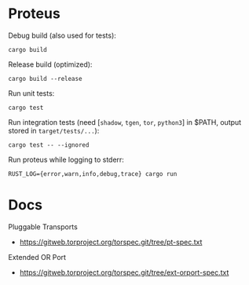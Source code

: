# Proteus

Debug build (also used for tests):

    cargo build

Release build (optimized):

    cargo build --release

Run unit tests:

    cargo test

Run integration tests (need [`shadow`, `tgen`, `tor`, `python3`] in $PATH,
output stored in `target/tests/...`):

    cargo test -- --ignored

Run proteus while logging to stderr:

    RUST_LOG={error,warn,info,debug,trace} cargo run

# Docs

Pluggable Transports
- https://gitweb.torproject.org/torspec.git/tree/pt-spec.txt

Extended OR Port
- https://gitweb.torproject.org/torspec.git/tree/ext-orport-spec.txt
